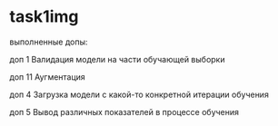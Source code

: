 # task1img
выполненные допы:

доп 1 Валидация модели на части обучающей выборки

доп 11 Аугментация

доп 4 Загрузка модели с какой-то конкретной итерации обучения

доп 5 Вывод различных показателей в процессе обучения
